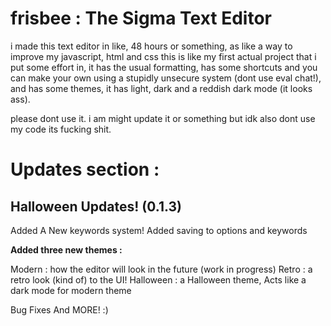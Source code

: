 # frisbee : The Sigma Text Editor

i made this text editor in like, 48 hours or something, as like a way to improve my javascript, html and css
this is like my first actual project that i put some effort in, it has the usual formatting, has some shortcuts
and you can make your own using a stupidly unsecure system (dont use eval chat!), and has some themes, it has light,
dark and a reddish dark mode (it looks ass).


please dont use it. i am might update it or something but idk
also dont use my code its fucking shit.



# Updates section :

## Halloween Updates! (0.1.3)

Added A New keywords system!
Added saving to options and keywords

**Added three new themes :**

Modern : how the editor will look in the future (work in progress)
Retro : a retro look (kind of) to the UI!
Halloween : a Halloween theme, Acts like a dark mode for modern theme

Bug Fixes And MORE! :)
